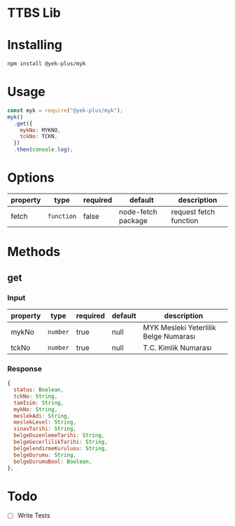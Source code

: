 # TTBS Lib

# Installing

```bash
npm install @yek-plus/myk
```

# Usage

```js
const myk = require("@yek-plus/myk");
myk()
  .get({
    mykNo: MYKNO,
    tckNo: TCKN,
  })
  .then(console.log);
```

# Options

| property | type       | required | default            | description            |
| -------- | ---------- | -------- | ------------------ | ---------------------- |
| fetch    | `function` | false    | node-fetch package | request fetch function |

# Methods

## get

### Input

| property | type     | required | default | description                           |
| -------- | -------- | -------- | ------- | ------------------------------------- |
| mykNo    | `number` | true     | null    | MYK Mesleki Yeterlilik Belge Numarası |
| tckNo    | `number` | true     | null    | T.C. Kimlik Numarası                  |

### Response

```js
{
  status: Boolean,
  tckNo: String,
  tamIsim: String,
  mykNo: String,
  meslekAdi: String,
  meslekLevel: String,
  sinavTarihi: String,
  belgeDuzenlemeTarihi: String,
  belgeGecerlilikTarihi: String,
  belgelendirmeKurulusu: String,
  belgeDurumu: String,
  belgeDurumuBool: Boolean,
};
```

# Todo

- [ ] Write Tests
